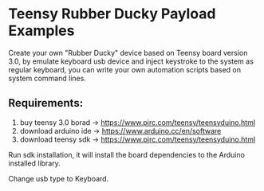 # Teensy Rubber Ducky Payload Examples
Create your own "Rubber Ducky" device based on Teensy board version 3.0, by emulate keyboard usb device and inject keystroke to the system as regular keyboard, you can write your own automation scripts based on system command lines.

## Requirements:
1. buy teensy 3.0 borad -> https://www.pjrc.com/teensy/teensyduino.html
2. download arduino ide -> https://www.arduino.cc/en/software
3. download teensy sdk -> https://www.pjrc.com/teensy/teensyduino.html

Run sdk installation, it will install the board dependencies to the Arduino installed library.

Change usb type to Keyboard.

